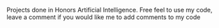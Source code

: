 Projects done in Honors Artificial Intelligence. 
Free feel to use my code, leave a comment if you would like me to add comments to my code